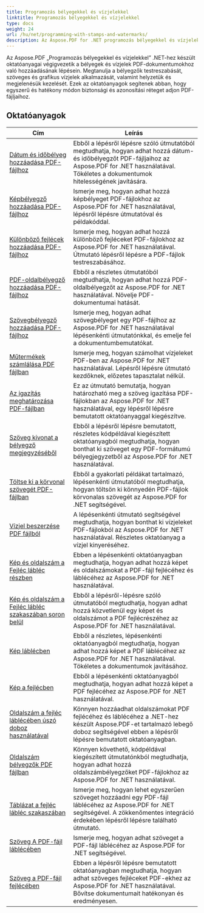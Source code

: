```yaml
---
title: Programozás bélyegekkel és vízjelekkel
linktitle: Programozás bélyegekkel és vízjelekkel
type: docs
weight: 24
url: /hu/net/programming-with-stamps-and-watermarks/
description: Az Aspose.PDF for .NET programozás bélyegekkel és vízjelekkel oktatóanyagai megtanítják Önnek, hogyan adhat hozzá biztonsági és személyre szabott elemeket PDF-dokumentumaihoz.
---
```


Az Aspose.PDF „Programozás bélyegekkel és vízjelekkel” .NET-hez készült oktatóanyagai végigvezetik a bélyegek és vízjelek PDF-dokumentumokhoz való hozzáadásának lépésein. Megtanulja a bélyegzők testreszabását, szöveges és grafikus vízjelek alkalmazását, valamint helyzetük és megjelenésük kezelését. Ezek az oktatóanyagok segítenek abban, hogy egyszerű és hatékony módon biztonsági és azonosítási réteget adjon PDF-fájljaihoz.

## Oktatóanyagok
| Cím | Leírás |
| --- | --- | 
| [Dátum és időbélyeg hozzáadása PDF-fájlhoz](./add-date-time-stamp/) | Ebből a lépésről lépésre szóló útmutatóból megtudhatja, hogyan adhat hozzá dátum- és időbélyegzőt PDF-fájljaihoz az Aspose.PDF for .NET használatával. Tökéletes a dokumentumok hitelességének javítására. |  
| [Képbélyegző hozzáadása PDF-fájlhoz](./add-image-stamp/) | Ismerje meg, hogyan adhat hozzá képbélyeget PDF-fájlokhoz az Aspose.PDF for .NET használatával, lépésről lépésre útmutatóval és példakóddal. |  
| [Különböző fejlécek hozzáadása PDF-fájlhoz](./adding-different-headers/) | Ismerje meg, hogyan adhat hozzá különböző fejléceket PDF-fájlokhoz az Aspose.PDF for .NET használatával. Útmutató lépésről lépésre a PDF-fájlok testreszabásához. |  
| [PDF-oldalbélyegző hozzáadása PDF-fájlhoz](./add-pdf-page-stamp/) | Ebből a részletes útmutatóból megtudhatja, hogyan adhat hozzá PDF-oldalbélyegzőt az Aspose.PDF for .NET használatával. Növelje PDF-dokumentumai hatását. |  
| [Szövegbélyegző hozzáadása PDF-fájlhoz](./add-text-stamp/) | Ismerje meg, hogyan adhat szövegbélyeget egy PDF-fájlhoz az Aspose.PDF for .NET használatával lépésenkénti útmutatónkkal, és emelje fel a dokumentumbemutatókat. |  
| [Műtermékek számlálása PDF fájlban](./counting-artifacts/) | Ismerje meg, hogyan számolhat vízjeleket PDF-ben az Aspose.PDF for .NET használatával. Lépésről lépésre útmutató kezdőknek, előzetes tapasztalat nélkül. |  
| [Az igazítás meghatározása PDF-fájlban](./define-alignment/) | Ez az útmutató bemutatja, hogyan határozható meg a szöveg igazítása PDF-fájlokban az Aspose.PDF for .NET használatával, egy lépésről lépésre bemutatott oktatóanyaggal kiegészítve. |  
| [Szöveg kivonat a bélyegző megjegyzéséből](./extract-text-from-stamp-annotation/) | Ebből a lépésről lépésre bemutatott, részletes kódpéldával kiegészített oktatóanyagból megtudhatja, hogyan bonthat ki szöveget egy PDF-formátumú bélyegjegyzetből az Aspose.PDF for .NET használatával. |  
| [Töltse ki a körvonal szövegét PDF-fájlban](./fill-stroke-text/) | Ebből a gyakorlati példákat tartalmazó, lépésenkénti útmutatóból megtudhatja, hogyan töltsön ki könnyedén PDF-fájlok körvonalas szövegét az Aspose.PDF for .NET segítségével. |  
| [Vízjel beszerzése PDF fájlból](./get-watermark/) | A lépésenkénti útmutató segítségével megtudhatja, hogyan bonthat ki vízjeleket PDF-fájlokból az Aspose.PDF for .NET használatával. Részletes oktatóanyag a vízjel kinyeréséhez. |  
| [Kép és oldalszám a Fejléc lábléc részben](./image-and-page-number-in-header-footer-section/) | Ebben a lépésenkénti oktatóanyagban megtudhatja, hogyan adhat hozzá képet és oldalszámokat a PDF-fájl fejlécéhez és láblécéhez az Aspose.PDF for .NET használatával. |  
| [Kép és oldalszám a Fejléc lábléc szakaszában soron belül](./image-and-page-number-in-header-footer-section-inline/) | Ebből a lépésről-lépésre szóló útmutatóból megtudhatja, hogyan adhat hozzá közvetlenül egy képet és oldalszámot a PDF fejlécrészéhez az Aspose.PDF for .NET használatával. |  
| [Kép láblécben](./image-in-footer/) | Ebből a részletes, lépésenkénti oktatóanyagból megtudhatja, hogyan adhat hozzá képet a PDF láblécéhez az Aspose.PDF for .NET használatával. Tökéletes a dokumentumok javításához. |  
| [Kép a fejlécben](./image-in-header/) | Ebből a lépésenkénti oktatóanyagból megtudhatja, hogyan adhat hozzá képet a PDF fejlécéhez az Aspose.PDF for .NET használatával. |  
| [Oldalszám a fejléc láblécében úszó doboz használatával](./page-number-in-header-footer-using-floating-box/) | Könnyen hozzáadhat oldalszámokat PDF fejlécéhez és láblécéhez a .NET-hez készült Aspose.PDF-et tartalmazó lebegő doboz segítségével ebben a lépésről lépésre bemutatott oktatóanyagban. |  
| [Oldalszám bélyegzők PDF fájlban](./page-number-stamps/) | Könnyen követhető, kódpéldával kiegészített útmutatónkból megtudhatja, hogyan adhat hozzá oldalszámbélyegzőket PDF-fájlokhoz az Aspose.PDF for .NET használatával. |  
| [Táblázat a fejléc lábléc szakaszában](./table-in-header-footer-section/) | Ismerje meg, hogyan lehet egyszerűen szöveget hozzáadni egy PDF-fájl láblécéhez az Aspose.PDF for .NET segítségével. A zökkenőmentes integráció érdekében lépésről lépésre található útmutató. |  
| [Szöveg A PDF-fájl láblécében](./text-in-footer/) | Ismerje meg, hogyan adhat szöveget a PDF-fájl láblécéhez az Aspose.PDF for .NET segítségével. |  
| [Szöveg a PDF-fájl fejlécében](./text-in-header/) | Ebben a lépésről lépésre bemutatott oktatóanyagban megtudhatja, hogyan adhat szöveges fejléceket PDF-ekhez az Aspose.PDF for .NET használatával. Bővítse dokumentumait hatékonyan és eredményesen. |  
